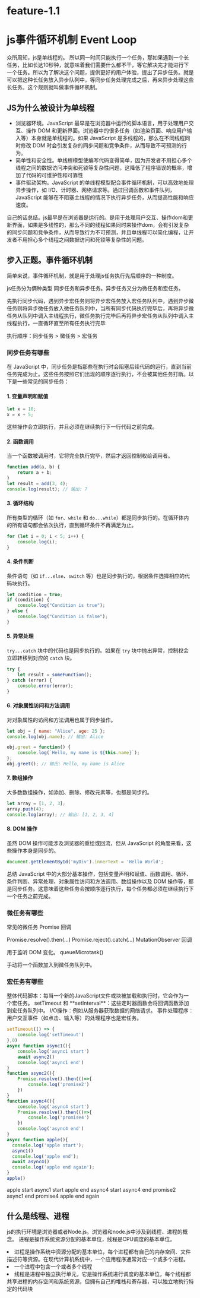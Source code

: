 # feature-1.1

<h1>js事件循环机制 Event Loop</h1>

众所周知，js是单线程的。
所以同一时间只能执行一个任务，那如果遇到一个长任务，比如长达10秒钟，就意味着我们需要什么都不干，等它解决完才能进行下一个任务。所以为了解决这个问题，提供更好的用户体验，提出了异步任务。就是可以把这种长任务放入异步队列中，等同步任务处理完成之后，再来异步处理这些长任务。这个规则就叫做事件循环机制。

<h2>JS为什么被设计为单线程</h2>
<ul>
  <li> 浏览器环境。JavaScript 最早是在浏览器中运行的脚本语言，用于处理用户交互、操作 DOM 和更新界面。浏览器中的很多任务（如渲染页面、响应用户输入等）本身就是单线程的。如果 JavaScript 是多线程的，那么在不同线程同时修改 DOM 时会引发复杂的同步问题和竞争条件，从而导致不可预测的行为。</li>
  <li> 简单性和安全性。单线程模型使编写代码变得简单，因为开发者不用担心多个线程之间的数据访问冲突和死锁等复杂性问题，这降低了程序错误的概率，增加了代码的可维护性和可靠性</li>
  <li>事件驱动架构。JavaScript 的单线程模型配合事件循环机制，可以高效地处理异步操作，如 I/O、计时器、网络请求等。通过回调函数和事件队列，JavaScript 能够在不阻塞主线程的情况下执行异步任务，从而提高性能和响应速度。</li>
</ul>

自己的话总结。js最早是在浏览器是运行的。是用于处理用户交互、操作dom和更新界面，如果是多线性的，那么不同的线程如果同时来操作dom，会有引发复杂的同步问题和竞争条件，从而导致行为不可预测，并且单线程可以简化编程，让开发者不用担心多个线程之间数据访问和死锁等复杂性的问题。

<h2>步入正题。事件循环机制</h2>

简单来说，事件循环机制，就是用于处理js任务执行先后顺序的一种制度。

js任务分为俩种类型 同步任务和异步任务。异步任务又分为微任务和宏任务。

先执行同步代码，遇到异步宏任务则将异步宏任务放入宏任务队列中，遇到异步微任务则将异步微任务放入微任务队列中，当所有同步代码执行完毕后，再将异步微任务从队列中调入主线程执行，微任务执行完毕后再将异步宏任务从队列中调入主线程执行，一直循环直至所有任务执行完毕

执行顺序：同步任务 > 微任务 > 宏任务

<h3>同步任务有哪些</h3>

在 JavaScript 中，同步任务是指那些在执行时会阻塞后续代码的运行，直到当前任务完成为止。这些任务按照它们出现的顺序逐行执行，不会被其他任务打断。以下是一些常见的同步任务：

#### 1. **变量声明和赋值**
```javascript
let x = 10;
x = x + 5;
```
这些操作会立即执行，并且必须在继续执行下一行代码之前完成。

#### 2. **函数调用**
当一个函数被调用时，它将完全执行完毕，然后才返回控制权给调用者。
```javascript
function add(a, b) {
    return a + b;
}
let result = add(3, 4);
console.log(result); // 输出: 7
```

#### 3. **循环结构**
所有类型的循环（如 `for`、`while` 和 `do...while`）都是同步执行的。在循环体内的所有语句都会依次执行，直到循环条件不再满足为止。
```javascript
for (let i = 0; i < 5; i++) {
    console.log(i);
}
```

#### 4. **条件判断**
条件语句（如 `if...else`、`switch` 等）也是同步执行的，根据条件选择相应的代码块执行。
```javascript
let condition = true;
if (condition) {
    console.log("Condition is true");
} else {
    console.log("Condition is false");
}
```

#### 5. **异常处理**
`try...catch` 块中的代码也是同步执行的。如果在 `try` 块中抛出异常，控制权会立即转移到对应的 `catch` 块。
```javascript
try {
    let result = someFunction();
} catch (error) {
    console.error(error);
}
```

#### 6. **对象属性访问和方法调用**
对对象属性的访问和方法调用也属于同步操作。
```javascript
let obj = { name: "Alice", age: 25 };
console.log(obj.name); // 输出: Alice

obj.greet = function() {
    console.log(`Hello, my name is ${this.name}`);
};
obj.greet(); // 输出: Hello, my name is Alice
```

#### 7. **数组操作**
大多数数组操作，如添加、删除、修改元素等，也都是同步的。
```javascript
let array = [1, 2, 3];
array.push(4);
console.log(array); // 输出: [1, 2, 3, 4]
```

#### 8. **DOM 操作**
虽然 DOM 操作可能涉及浏览器的重绘或回流，但从 JavaScript 的角度来看，这些操作本身是同步的。
```javascript
document.getElementById('myDiv').innerText = 'Hello World';
```

总结
JavaScript 中的大部分基本操作，包括变量声明和赋值、函数调用、循环、条件判断、异常处理、对象属性访问和方法调用、数组操作以及 DOM 操作等，都是同步任务。这意味着这些任务会按顺序逐行执行，每个任务都必须在继续执行下一个任务之前完成。

<h3>微任务有哪些</h3>
常见的微任务
Promise 回调

Promise.resolve().then(...)
Promise.reject().catch(...)
MutationObserver 回调

用于监听 DOM 变化。
queueMicrotask()

手动将一个函数加入到微任务队列中。

<h3>宏任务有哪些</h3>
整体代码脚本：每当一个新的JavaScript文件或块被加载和执行时，它会作为一个宏任务。
setTimeout 和 **setInterval**：这些定时器函数会将回调函数添加到宏任务队列中。
I/O操作：例如从服务器获取数据的网络请求。
事件处理程序：用户交互事件（如点击、输入等）的处理程序也是宏任务。

```javascript
setTimeout(() => {
    console.log('setTimeout')
},0)
async function async1(){
    console.log('async1 start')
    await async2()
    console.log('async1 end')
}
function async2(){
    Promise.resolve().then(()=>{
        console.log('promise2')
    })
}
function async4(){
    console.log('async4 start')
    Promise.resolve().then(()=>{
        console.log('promise4')
    })
    console.log('async4 end')
}
async function apple(){
  console.log('apple start');
  async1()
  console.log('apple end');
  await async4()
  console.log('apple end again');
}
apple()
```
<div>
  apple start
async1 start
apple end
async4 start
async4 end
promise2
async1 end
promise4
apple end again
</div>

<h2>什么是线程、进程</h2>

js的执行环境是浏览器或者Node.js。浏览器和node.js中涉及到线程、进程的概念。
进程是操作系统资源分配的基本单位，线程是CPU调度的基本单位。

<li>进程是操作系统中资源分配的基本单位，每个进程都有自己的内存空间、文件描述符等资源。在现代计算机系统中，一个应用程序通常对应一个或多个进程。</li>
<li>一个进程中包含一个或者多个线程</li>
<li>线程是进程中独立执行单元，它是操作系统进行调度的基本单位，每个线程都共享进程的内存空间和系统资源，但拥有自己的堆栈和寄存器，可以独立地执行特定的代码块</li>


